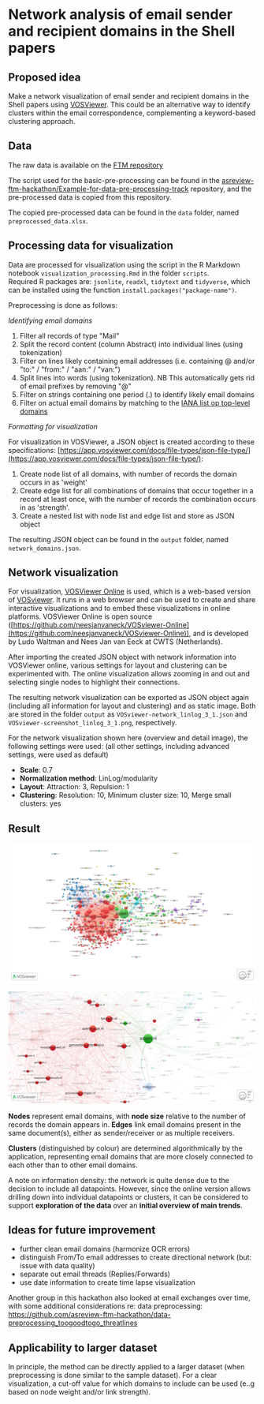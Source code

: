 # Network analysis of email sender and recipient domains in the Shell papers

## Proposed idea

Make a network visualization of email sender and recipient domains in the Shell papers using [VOSViewer](https://www.vosviewer.com/). This could be an alternative way to identify clusters within the email correspondence, complementing a keyword-based clustering approach. 

## Data
The raw data is available on the [FTM repository](https://github.com/ftmnl/asr)

The script used for the basic-pre-processing can be found in the 
[asreview-ftm-hackathon/Example-for-data-pre-processing-track](https://github.com/asreview-ftm-hackathon/Example-for-data-pre-processing-track)
repository, and the pre-processed data is copied from this repository.

The copied pre-processed data can be found in the `data` folder, named `preprocessed_data.xlsx`.


## Processing data for visualization

Data are processed for visualization using the script in the R Markdown notebook `visualization_processing.Rmd` in the folder `scripts`.  
Required R packages are:  `jsonlite`, `readxl`, `tidytext` and `tidyverse`, which can be installed using the function `install.packages("package-name")`.

Preprocessing is done as follows:

*Identifying email domains*

1. Filter all records of type "Mail"
2. Split the record content (column Abstract) into individual lines (using tokenization)
3. Filter on lines likely containing email addresses (i.e. containing @ and/or "to:" / "from:" / "aan:" / "van:")
4. Split lines into words (using tokenization). NB This automatically gets rid of email prefixes by removing "@"
5. Filter on strings containing one period (.) to identify likely email domains
6. Filter on actual email domains by matching to the [IANA list op top-level domains](https://data.iana.org/TLD/tlds-alpha-by-domain.txt)

*Formatting for visualization*

For visualization in VOSViewer, a JSON object is created according to these specifications: [https://app.vosviewer.com/docs/file-types/json-file-type/](https://app.vosviewer.com/docs/file-types/json-file-type/):

1. Create node list of all domains, with number of records the domain occurs in as 'weight'
2. Create edge list for all combinations of domains that occur together in a record at least once, with the number of records the combination occurs in as 'strength'.
3. Create a nested list with node list and edge list and store as JSON object

The resulting JSON object can be found in the `output` folder, named `network_domains.json`.

## Network visualization

For visualization, [VOSViewer Online](https://app.vosviewer.com/) is used, which is a web-based version of [VOSviewer](https://www.vosviewer.com/). It runs in a web browser and can be used to create and share interactive visualizations and to embed these visualizations in online platforms. VOSViewer Online is open source ([https://github.com/neesjanvaneck/VOSviewer-Online](https://github.com/neesjanvaneck/VOSviewer-Online)), and is developed by Ludo Waltman and Nees Jan van Eeck at CWTS (Netherlands). 

After importing the created JSON object with network information into VOSViewer online, various settings for layout and clustering can be experimented with. The online visualization allows zooming in and out and selecting single nodes to highlight their connections.

The resulting network visualization can be exported as JSON object again (including all information for layout and clustering) and as static image. Both are stored in the folder `output` as  `VOSviewer-network_linlog_3_1.json` and `VOSviewer-screenshot_linlog_3_1.png`, respectively.    

For the network visualization shown here (overview and detail image), the following settings were used:
(all other settings, including advanced settings, were used as default)

- **Scale**: 0.7
- **Normalization method**: LinLog/modularity
- **Layout**: Attraction: 3, Repulsion: 1
- **Clustering**: Resolution: 10, Minimum cluster size: 10, Merge small clusters: yes 

## Result 


![Shell papers: network visualization of email domains](output/VOSviewer-screenshot_linlog_3_1.png)

![Shell papers: network visualization of email domains - detail](output/VOSviewer-screenshot_linlog_3_1_zoom.png)

**Nodes** represent email domains, with **node size** relative to the number of records the domain appears in. **Edges** link email domains present in the same document(s), either as sender/receiver or as multiple receivers. 

**Clusters** (distinguished by colour) are determined algorithmically by the application, representing email domains that are more closely connected to each other than to other email domains.

A note on information density: the network is quite dense due to the decision to include all datapoints. However, since the online version allows drilling down into individual datapoints or clusters, it can be considered to support **exploration of the data** over an **initial overview of main trends**. 

## Ideas for future improvement
- further clean email domains (harmonize OCR errors) 
- distinguish From/To email addresses to create directional network (but: issue with data quality)
- separate out email threads (Replies/Forwards)
- use date information to create time lapse visualization

Another group in this hackathon also looked at email exchanges over time, with some additional considerations re: data preprocessing:
https://github.com/asreview-ftm-hackathon/data-preprocessing_toogoodtogo_threatlines

## Applicability to larger dataset 
In principle, the method can be directly applied to a larger dataset (when preprocessing is done similar to the sample dataset). For a clear visualization, a cut-off value for which domains to include can be used (e..g based on node weight and/or link strength).  
